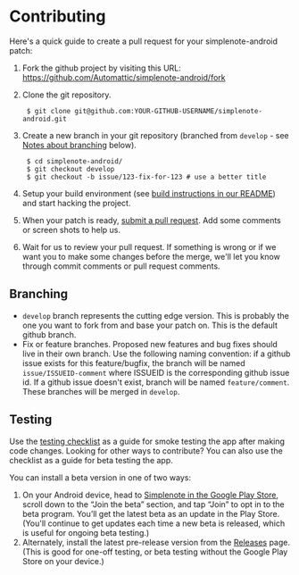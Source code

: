 # Contributing

Here's a quick guide to create a pull request for your simplenote-android patch:

1. Fork the github project by visiting this URL: https://github.com/Automattic/simplenote-android/fork
2. Clone the git repository.

        $ git clone git@github.com:YOUR-GITHUB-USERNAME/simplenote-android.git
        
3. Create a new branch in your git repository (branched from `develop` - see [Notes about branching](#notes-about-branching) below).

        $ cd simplenote-android/
        $ git checkout develop
        $ git checkout -b issue/123-fix-for-123 # use a better title
        
4. Setup your build environment (see [build instructions in our README][build-instructions]) and start hacking the project.
5. When your patch is ready, [submit a pull request][pr]. Add some comments or screen shots to help us.
6. Wait for us to review your pull request. If something is wrong or if we want you to make some changes before the merge, we'll let you know through commit comments or pull request comments.

[build-instructions]: https://github.com/Automattic/simplenote-android/blob/develop/README.md#how-to-configure
[pr]: https://github.com/Automattic/simplenote-android/compare/

## Branching

* `develop` branch represents the cutting edge version. This is probably the one you want to fork from and base your patch on. This is the default github branch.
* Fix or feature branches. Proposed new features and bug fixes should live in their own branch. Use the following naming convention: if a github issue exists for this feature/bugfix, the branch will be named `issue/ISSUEID-comment` where ISSUEID is the corresponding github issue id. If a github issue doesn't exist, branch will be named `feature/comment`. These branches will be merged in `develop`.

[git-flow]: http://nvie.com/posts/a-successful-git-branching-model/

## Testing

Use the [testing checklist][testing-checklist] as a guide for smoke testing the app after making code changes. Looking for other ways to contribute? You can also use the checklist as a guide for beta testing the app.

You can install a beta version in one of two ways:

1. On your Android device, head to [Simplenote in the Google Play Store][play-store], scroll down to the “Join the beta” section, and tap “Join” to opt in to the beta program. You’ll get the latest beta as an update in the Play Store. (You'll continue to get updates each time a new beta is released, which is useful for ongoing beta testing.)
2. Alternately, install the latest pre-release version from the [Releases][releases] page. (This is good for one-off testing, or beta testing without the Google Play Store on your device.)

[testing-checklist]: TESTING-CHECKLIST.md
[play-store]: https://play.google.com/store/apps/details?id=com.automattic.simplenote
[releases]: https://github.com/Automattic/simplenote-android/releases